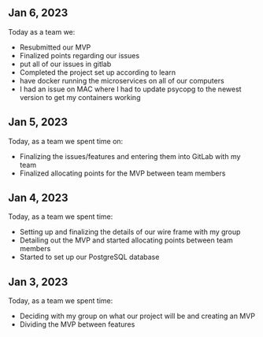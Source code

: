 ## Jan 6, 2023
Today as a team we:
- Resubmitted our MVP
- Finalized points regarding our issues
- put all of our issues in gitlab
- Completed the project set up according to learn
- have docker running the microservices on all of our computers
- I had an issue on MAC where I had to update psycopg to the newest version to get my containers working


## Jan 5, 2023

Today, as a team we spent time on:

- Finalizing the issues/features and entering them into GitLab with my team
- Finalized allocating points for the MVP between team members


## Jan 4, 2023

Today, as a team we spent time:

- Setting up and finalizing the details of our wire frame with my group
- Detailing out the MVP and started allocating points between team members
- Started to set up our PostgreSQL database


## Jan 3, 2023

Today, as a team we spent time:

- Deciding with my group on what our project will be and creating an MVP
- Dividing the MVP between features
